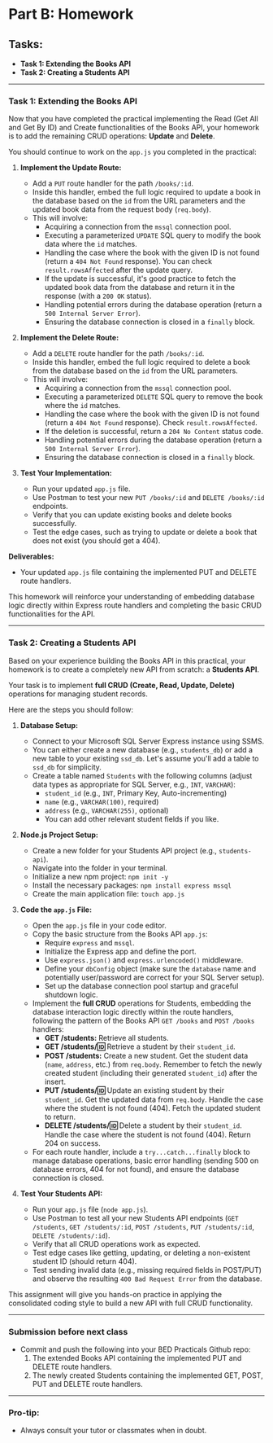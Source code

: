 # Part B: Homework

## Tasks:

- **Task 1: Extending the Books API**
- **Task 2: Creating a Students API**

---

### Task 1: Extending the Books API

Now that you have completed the practical implementing the Read (Get All and Get By ID) and Create functionalities of the Books API, your homework is to add the remaining CRUD operations: **Update** and **Delete**.

You should continue to work on the `app.js` you completed in the practical:

1.  **Implement the Update Route:**

    - Add a `PUT` route handler for the path `/books/:id`.
    - Inside this handler, embed the full logic required to update a book in the database based on the `id` from the URL parameters and the updated book data from the request body (`req.body`).
    - This will involve:
      - Acquiring a connection from the `mssql` connection pool.
      - Executing a parameterized `UPDATE` SQL query to modify the book data where the `id` matches.
      - Handling the case where the book with the given ID is not found (return a `404 Not Found` response). You can check `result.rowsAffected` after the update query.
      - If the update is successful, it's good practice to fetch the updated book data from the database and return it in the response (with a `200 OK` status).
      - Handling potential errors during the database operation (return a `500 Internal Server Error`).
      - Ensuring the database connection is closed in a `finally` block.

2.  **Implement the Delete Route:**

    - Add a `DELETE` route handler for the path `/books/:id`.
    - Inside this handler, embed the full logic required to delete a book from the database based on the `id` from the URL parameters.
    - This will involve:
      - Acquiring a connection from the `mssql` connection pool.
      - Executing a parameterized `DELETE` SQL query to remove the book where the `id` matches.
      - Handling the case where the book with the given ID is not found (return a `404 Not Found` response). Check `result.rowsAffected`.
      - If the deletion is successful, return a `204 No Content` status code.
      - Handling potential errors during the database operation (return a `500 Internal Server Error`).
      - Ensuring the database connection is closed in a `finally` block.

3.  **Test Your Implementation:**
    - Run your updated `app.js` file.
    - Use Postman to test your new `PUT /books/:id` and `DELETE /books/:id` endpoints.
    - Verify that you can update existing books and delete books successfully.
    - Test the edge cases, such as trying to update or delete a book that does not exist (you should get a 404).

**Deliverables:**

- Your updated `app.js` file containing the implemented PUT and DELETE route handlers.

This homework will reinforce your understanding of embedding database logic directly within Express route handlers and completing the basic CRUD functionalities for the API.

---

### Task 2: Creating a Students API

Based on your experience building the Books API in this practical, your homework is to create a completely new API from scratch: a **Students API**.

Your task is to implement **full CRUD (Create, Read, Update, Delete)** operations for managing student records.

Here are the steps you should follow:

1.  **Database Setup:**

    - Connect to your Microsoft SQL Server Express instance using SSMS.
    - You can either create a new database (e.g., `students_db`) or add a new table to your existing `ssd_db`. Let's assume you'll add a table to `ssd_db` for simplicity.
    - Create a table named `Students` with the following columns (adjust data types as appropriate for SQL Server, e.g., `INT`, `VARCHAR`):
      - `student_id` (e.g., `INT`, Primary Key, Auto-incrementing)
      - `name` (e.g., `VARCHAR(100)`, required)
      - `address` (e.g., `VARCHAR(255)`, optional)
      - You can add other relevant student fields if you like.

2.  **Node.js Project Setup:**

    - Create a new folder for your Students API project (e.g., `students-api`).
    - Navigate into the folder in your terminal.
    - Initialize a new npm project: `npm init -y`
    - Install the necessary packages: `npm install express mssql`
    - Create the main application file: `touch app.js`

3.  **Code the `app.js` File:**

    - Open the `app.js` file in your code editor.
    - Copy the basic structure from the Books API `app.js`:
      - Require `express` and `mssql`.
      - Initialize the Express app and define the port.
      - Use `express.json()` and `express.urlencoded()` middleware.
      - Define your `dbConfig` object (make sure the `database` name and potentially user/password are correct for your SQL Server setup).
      - Set up the database connection pool startup and graceful shutdown logic.
    - Implement the **full CRUD** operations for Students, embedding the database interaction logic directly within the route handlers, following the pattern of the Books API `GET /books` and `POST /books` handlers:
      - **GET /students:** Retrieve all students.
      - **GET /students/:id:** Retrieve a student by their `student_id`.
      - **POST /students:** Create a new student. Get the student data (`name`, `address`, etc.) from `req.body`. Remember to fetch the newly created student (including their generated `student_id`) after the insert.
      - **PUT /students/:id:** Update an existing student by their `student_id`. Get the updated data from `req.body`. Handle the case where the student is not found (404). Fetch the updated student to return.
      - **DELETE /students/:id:** Delete a student by their `student_id`. Handle the case where the student is not found (404). Return 204 on success.
    - For each route handler, include a `try...catch...finally` block to manage database operations, basic error handling (sending 500 on database errors, 404 for not found), and ensure the database connection is closed.

4.  **Test Your Students API:**
    - Run your `app.js` file (`node app.js`).
    - Use Postman to test all your new Students API endpoints (`GET /students`, `GET /students/:id`, `POST /students`, `PUT /students/:id`, `DELETE /students/:id`).
    - Verify that all CRUD operations work as expected.
    - Test edge cases like getting, updating, or deleting a non-existent student ID (should return 404).
    - Test sending invalid data (e.g., missing required fields in POST/PUT) and observe the resulting `400 Bad Request Error` from the database.

This assignment will give you hands-on practice in applying the consolidated coding style to build a new API with full CRUD functionality.

---

### **Submission before next class**

- Commit and push the following into your BED Practicals Github repo:
  1. The extended Books API containing the implemented PUT and DELETE route handlers.
  2. The newly created Students containing the implemented GET, POST, PUT and DELETE route handlers.

---

### **Pro-tip:**

- Always consult your tutor or classmates when in doubt.
